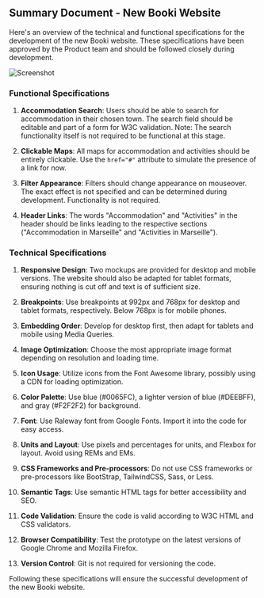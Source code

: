 ## Summary Document - New Booki Website

Here's an overview of the technical and functional specifications for the development of the new Booki website. These specifications have been approved by the Product team and should be followed closely during development.

![Screenshot](https://github.com/fadumasaidcodes/Booki-1/blob/main/screenshot.png?raw=true)



### Functional Specifications

1. **Accommodation Search**: Users should be able to search for accommodation in their chosen town. The search field should be editable and part of a form for W3C validation. Note: The search functionality itself is not required to be functional at this stage.

2. **Clickable Maps**: All maps for accommodation and activities should be entirely clickable. Use the `href="#"` attribute to simulate the presence of a link for now.

3. **Filter Appearance**: Filters should change appearance on mouseover. The exact effect is not specified and can be determined during development. Functionality is not required.

4. **Header Links**: The words "Accommodation" and "Activities" in the header should be links leading to the respective sections ("Accommodation in Marseille" and "Activities in Marseille").

### Technical Specifications

1. **Responsive Design**: Two mockups are provided for desktop and mobile versions. The website should also be adapted for tablet formats, ensuring nothing is cut off and text is of sufficient size.

2. **Breakpoints**: Use breakpoints at 992px and 768px for desktop and tablet formats, respectively. Below 768px is for mobile phones.

3. **Embedding Order**: Develop for desktop first, then adapt for tablets and mobile using Media Queries.

4. **Image Optimization**: Choose the most appropriate image format depending on resolution and loading time.

5. **Icon Usage**: Utilize icons from the Font Awesome library, possibly using a CDN for loading optimization.

6. **Color Palette**: Use blue (#0065FC), a lighter version of blue (#DEEBFF), and gray (#F2F2F2) for background.

7. **Font**: Use Raleway font from Google Fonts. Import it into the code for easy access.

8. **Units and Layout**: Use pixels and percentages for units, and Flexbox for layout. Avoid using REMs and EMs.

9. **CSS Frameworks and Pre-processors**: Do not use CSS frameworks or pre-processors like BootStrap, TailwindCSS, Sass, or Less.

10. **Semantic Tags**: Use semantic HTML tags for better accessibility and SEO.

11. **Code Validation**: Ensure the code is valid according to W3C HTML and CSS validators.

12. **Browser Compatibility**: Test the prototype on the latest versions of Google Chrome and Mozilla Firefox.

13. **Version Control**: Git is not required for versioning the code.

Following these specifications will ensure the successful development of the new Booki website.